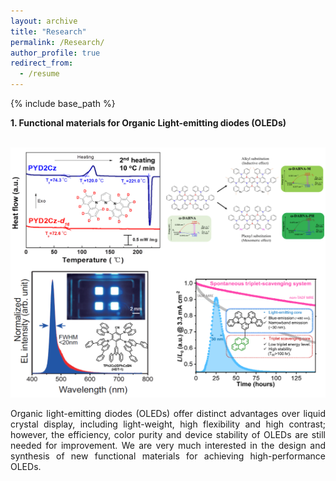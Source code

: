 ```yaml
---
layout: archive
title: "Research"
permalink: /Research/
author_profile: true
redirect_from:
  - /resume
---
```


{% include base_path %}

**1. Functional materials for Organic Light-emitting diodes (OLEDs)**

<br/> <img src='/images/research1.png' width="600" height="400">

<div style="text-align: justify">
Organic light-emitting diodes (OLEDs) offer distinct advantages over liquid crystal display, including light-weight, high flexibility and high contrast; however, the efficiency, color purity and device stability of OLEDs are still needed for improvement.  We are very much interested in the design and synthesis of new functional materials for achieving high-performance OLEDs.
</div>
